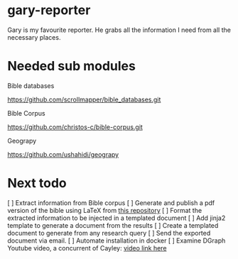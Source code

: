 # gary-reporter
Gary is my favourite reporter. He grabs all the information I need from all the necessary places.

# Needed sub modules

Bible databases

https://github.com/scrollmapper/bible_databases.git


Bible Corpus

https://github.com/christos-c/bible-corpus.git


Geograpy

https://github.com/ushahidi/geograpy



# Next todo

[ ] Extract information from Bible corpus
[ ] Generate and publish a pdf version of the bible using LaTeX from [this repository](https://github.com/vermiculus/bible/blob/master/bible.cls)
[ ] Format the extracted information to be injected in a templated document
[ ] Add jinja2 template to generate a document from the results
[ ] Create a templated document to generate from any research query
[ ] Send the exported document via email.
[ ] Automate installation in docker
[ ] Examine DGraph Youtube video, a concurrent of Cayley: [video link here](https://www.youtube.com/watch?v=cHXbYLNa0qQ)
